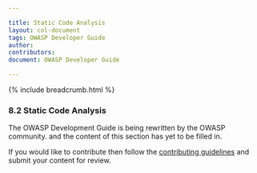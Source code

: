 ```yaml
---

title: Static Code Analysis
layout: col-document
tags: OWASP Developer Guide
author:
contributors:
document: OWASP Developer Guide

---
```


{% include breadcrumb.html %}
### 8.2 Static Code Analysis

The OWASP Development Guide is being rewritten by the OWASP community.
and the content of this section has yet to be filled in.

If you would like to contribute then follow the 
[contributing guidelines](https://github.com/OWASP/www-project-developer-guide/blob/main/CONTRIBUTING.md)
and submit your content for review.
